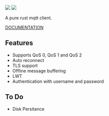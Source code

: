 [![](https://travis-ci.org/Ather-Energy/RuMqtt.svg?branch=mio2)](https://travis-ci.org/Ather-Energy/RuMqtt)
[![](http://meritbadge.herokuapp.com/rumqtt)](https://crates.io/crates/rumqtt)

A pure rust mqtt client.

[DOCUMENTATION](http://ather-energy.github.io/RuMqtt/rumqtt)
## Features

* Supports QoS 0, QoS 1 and QoS 2
* Auto reconnect
* TLS support
* Offline message buffering
* LWT
* Authentication with username and password


## To Do

* Disk Persitance